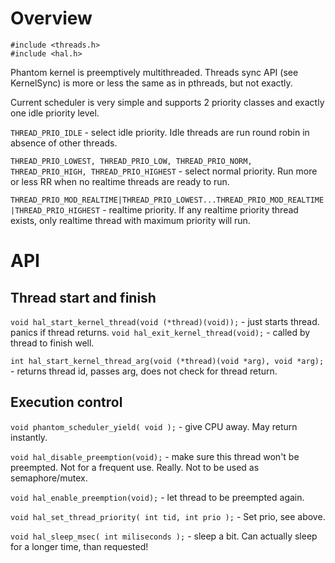 # Overview #

```
#include <threads.h>
#include <hal.h>
```

Phantom kernel is preemptively multithreaded. Threads sync API (see KernelSync) is more or less the same as in pthreads, but not exactly.

Current scheduler is very simple and supports 2 priority classes and exactly one idle priority level.

`THREAD_PRIO_IDLE` - select idle priority. Idle threads are run round robin in absence of other threads.


`THREAD_PRIO_LOWEST, THREAD_PRIO_LOW, THREAD_PRIO_NORM, THREAD_PRIO_HIGH, THREAD_PRIO_HIGHEST` - select normal priority. Run more or less RR when no realtime threads are ready to run.

`THREAD_PRIO_MOD_REALTIME|THREAD_PRIO_LOWEST...THREAD_PRIO_MOD_REALTIME|THREAD_PRIO_HIGHEST` - realtime priority. If any realtime priority thread exists, only realtime thread with maximum priority will run.

# API #

## Thread start and finish ##

`void hal_start_kernel_thread(void (*thread)(void));` - just starts thread. panics if thread returns.
`void hal_exit_kernel_thread(void);` - called by thread to finish well.

`int hal_start_kernel_thread_arg(void (*thread)(void *arg), void *arg);` - returns thread id, passes arg, does not check for thread return.


## Execution control ##

`void phantom_scheduler_yield( void );` - give CPU away. May return instantly.

`void hal_disable_preemption(void);` - make sure this thread won't be preempted. Not for a frequent use. Really. Not to be used as semaphore/mutex.

`void hal_enable_preemption(void);` - let thread to be preempted again.


`void hal_set_thread_priority( int tid, int prio );` - Set prio, see above.


`void hal_sleep_msec( int miliseconds );` - sleep a bit. Can actually sleep for a longer time, than requested!
